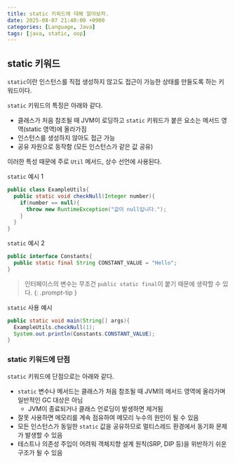 ```yaml
---
title: static 키워드에 대해 알아보자.
date: 2025-08-07 21:40:00 +0900
categories: [Language, Java]
tags: [java, static, oop]
---
```


## **static 키워드**
`static`이란 인스턴스를 직접 생성하지 않고도 접근이 가능한 상태를 만들도록 하는 키워드이다.

`static` 키워드의 특징은 아래와 같다.
- 클래스가 처음 참조될 때 JVM이 로딩하고 `static` 키워드가 붙은 요소는 메서드 영역(static 영역)에 올라가짐
- 인스턴스를 생성하지 않아도 접근 가능
- 공유 자원으로 동작함 (모든 인스턴스가 같은 값 공유)

이러한 특성 때문에 주로 `Util` 메서드, 상수 선언에 사용된다.

`static` 예시 1
```java
public class ExampleUtils{
  public static void checkNull(Integer number){
    if(number == null){
      throw new RuntimeException("값이 null입니다.");
    }
  }
}
```

`static` 예시 2
```java
public interface Constants{
  public static final String CONSTANT_VALUE = "Hello";
}
```

> 인터페이스의 변수는 무조건 `public static final`이 붙기 때문에 생략할 수 있다.
{: .prompt-tip }

`static` 사용 예시
```java
public static void main(String[] args){
  ExampleUtils.checkNull(1);
  System.out.println(Constants.CONSTANT_VALUE);
}
```

### **static 키워드에 단점**
`static` 키워드에 단점으로는 아래와 같다.

- `static` 변수나 메서드는 클래스가 처음 참조될 때 JVM의 메서드 영역에 올라가며 일반적인 GC 대상은 아님
  - JVM이 종료되거나 클래스 언로딩이 발생하면 제거됨
- 잘못 사용하면 메모리를 계속 점유하여 메모리 누수의 원인이 될 수 있음
- 모든 인스턴스가 동일한 `static` 값을 공유하므로 멀티스레드 환경에서 동기화 문제가 발생할 수 있음
- 테스트나 의존성 주입이 어려워 객체지향 설계 원칙(SRP, DIP 등)을 위반하기 쉬운 구조가 될 수 있음